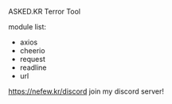ASKED.KR Terror Tool

module list:
 - axios
 - cheerio
 - request
 - readline
 - url

https://nefew.kr/discord join my discord server!
